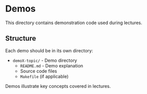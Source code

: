 # Demos

This directory contains demonstration code used during lectures.

## Structure

Each demo should be in its own directory:
- `demoX-topic/` - Demo directory
  - `README.md` - Demo explanation
  - Source code files
  - `Makefile` (if applicable)

Demos illustrate key concepts covered in lectures.